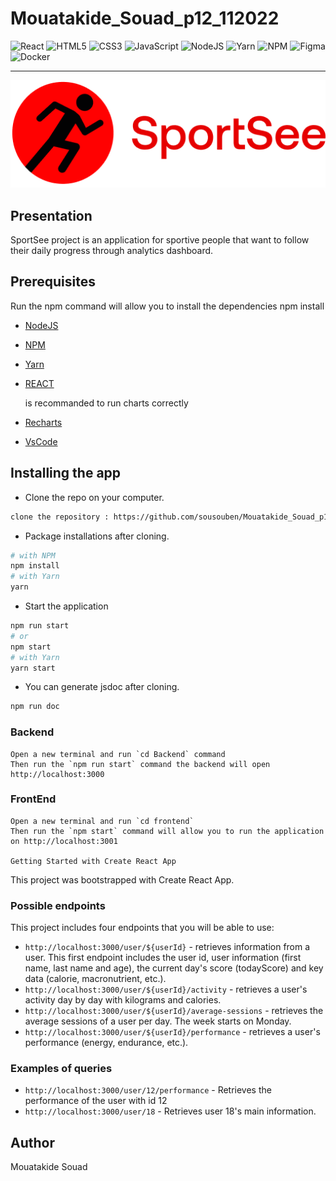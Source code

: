 # Mouatakide_Souad_p12_112022

![React](https://img.shields.io/badge/react-%2320232a.svg?style=for-the-badge&logo=react&logoColor=%2361DAFB)
![HTML5](https://img.shields.io/badge/html5-%23E34F26.svg?style=for-the-badge&logo=html5&logoColor=white)
![CSS3](https://img.shields.io/badge/css3-%231572B6.svg?style=for-the-badge&logo=css3&logoColor=white)
![JavaScript](https://img.shields.io/badge/javascript-%23323330.svg?style=for-the-badge&logo=javascript&logoColor=%23F7DF1E)
![NodeJS](https://img.shields.io/badge/node.js-6DA55F?style=for-the-badge&logo=node.js&logoColor=white)
![Yarn](https://img.shields.io/badge/yarn-%232C8EBB.svg?style=for-the-badge&logo=yarn&logoColor=white)
![NPM](https://img.shields.io/badge/NPM-%23000000.svg?style=for-the-badge&logo=npm&logoColor=white)
![Figma](https://img.shields.io/badge/figma-%23F24E1E.svg?style=for-the-badge&logo=figma&logoColor=white)
![Docker](https://img.shields.io/badge/docker-%230db7ed.svg?style=for-the-badge&logo=docker&logoColor=white)

---

![logo](frontend/src/assets/logo/logo.png)

## Presentation

SportSee project is an application for sportive people that want to follow their daily progress through analytics dashboard.

## Prerequisites

Run the npm command will allow you to install the dependencies
npm install

- [NodeJS](https://nodejs.org/en/)
- [NPM](https://www.npmjs.com/)
- [Yarn](https://yarnpkg.com/)
- [REACT](https://en.reactjs.org/)

  is recommanded to run charts correctly

- [Recharts](https://www.npmjs.com/package/recharts)
- [VsCode](https://code.visualstudio.com/download)

## Installing the app

- Clone the repo on your computer.

```bash
clone the repository : https://github.com/sousouben/Mouatakide_Souad_p12_112022.git
```

- Package installations after cloning.

```bash
# with NPM
npm install
# with Yarn
yarn
```

- Start the application

```bash
npm run start
# or
npm start
# with Yarn
yarn start
```

- You can generate jsdoc after cloning.

```bash
npm run doc
```

### Backend

    Open a new terminal and run `cd Backend` command
    Then run the `npm run start` command the backend will open http://localhost:3000

### FrontEnd

    Open a new terminal and run `cd frontend`
    Then run the `npm start` command will allow you to run the application on http://localhost:3001

    Getting Started with Create React App

This project was bootstrapped with Create React App.

### Possible endpoints

This project includes four endpoints that you will be able to use:

- `http://localhost:3000/user/${userId}` - retrieves information from a user. This first endpoint includes the user id, user information (first name, last name and age), the current day's score (todayScore) and key data (calorie, macronutrient, etc.).
- `http://localhost:3000/user/${userId}/activity` - retrieves a user's activity day by day with kilograms and calories.
- `http://localhost:3000/user/${userId}/average-sessions` - retrieves the average sessions of a user per day. The week starts on Monday.
- `http://localhost:3000/user/${userId}/performance` - retrieves a user's performance (energy, endurance, etc.).

### Examples of queries

- `http://localhost:3000/user/12/performance` - Retrieves the performance of the user with id 12
- `http://localhost:3000/user/18` - Retrieves user 18's main information.

## Author

Mouatakide Souad
